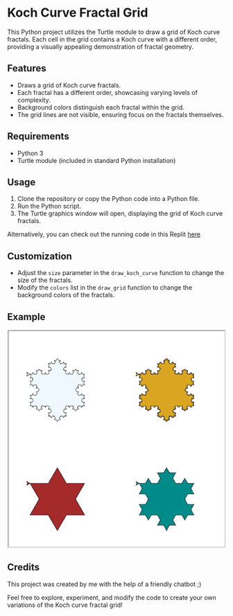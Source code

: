 # Koch Curve Fractal Grid

This Python project utilizes the Turtle module to draw a grid of Koch curve fractals. Each cell in the grid contains a Koch curve with a different order, providing a visually appealing demonstration of fractal geometry.

## Features
- Draws a grid of Koch curve fractals.
- Each fractal has a different order, showcasing varying levels of complexity.
- Background colors distinguish each fractal within the grid.
- The grid lines are not visible, ensuring focus on the fractals themselves.

## Requirements
- Python 3
- Turtle module (included in standard Python installation)

## Usage
1. Clone the repository or copy the Python code into a Python file.
2. Run the Python script.
3. The Turtle graphics window will open, displaying the grid of Koch curve fractals.

Alternatively, you can check out the running code in this Replit [here](https://replit.com/@bernhard759/KochCurve)

## Customization
- Adjust the `size` parameter in the `draw_koch_curve` function to change the size of the fractals.
- Modify the `colors` list in the `draw_grid` function to change the background colors of the fractals.

## Example
![Koch Curve Fractal Grid](turtle_plot.png)

## Credits
This project was created by me with the help of a friendly chatbot ;)

Feel free to explore, experiment, and modify the code to create your own variations of the Koch curve fractal grid!
